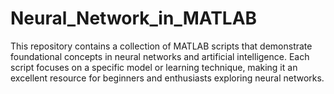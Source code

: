 # Neural_Network_in_MATLAB
This repository contains a collection of MATLAB scripts that demonstrate foundational concepts in neural networks and artificial intelligence. Each script focuses on a specific model or learning technique, making it an excellent resource for beginners and enthusiasts exploring neural networks.
